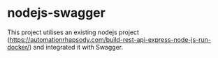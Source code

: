# nodejs-swagger
This project utilises an existing nodejs project (https://automationrhapsody.com/build-rest-api-express-node-js-run-docker/) and integrated it with Swagger.
